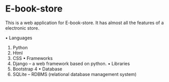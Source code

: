 # E-book-store

This is a web application for E-book-store. It has almost all the features of a electronic store.






•	Languages
1.	Python
2.	Html
3.	CSS
•	Frameworks
1.	Django – a web framework based on python.
•	Libraries
1.	Bootstrap	4
•	Database
1.	SQLite – RDBMS (relational database management system)

